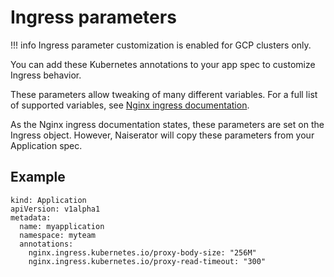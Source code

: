 # Ingress parameters

!!! info
    Ingress parameter customization is enabled for GCP clusters only.

You can add these Kubernetes annotations to your app spec to customize Ingress behavior.

These parameters allow tweaking of many different variables. For a full list of
supported variables, see [Nginx ingress
documentation](https://kubernetes.github.io/ingress-nginx/user-guide/nginx-configuration/annotations/).

As the Nginx ingress documentation states, these parameters are set on the Ingress object.
However, Naiserator will copy these parameters from your Application spec.

## Example

```
kind: Application
apiVersion: v1alpha1
metadata:
  name: myapplication
  namespace: myteam
  annotations:
    nginx.ingress.kubernetes.io/proxy-body-size: "256M"
    nginx.ingress.kubernetes.io/proxy-read-timeout: "300"
```
